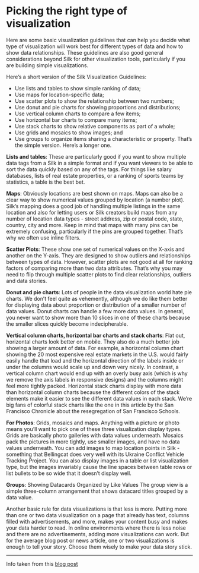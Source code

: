 # Picking the right type of visualization

Here are some basic visualization guidelines that can help you decide what type of visualization will work best for different types of data and how to show data relationships. These guidelines are also good general considerations beyond Silk for other visualization tools, particularly if you are building simple visualizations.

Here’s a short version of the Silk Visualization Guidelines:

* Use lists and tables to show simple ranking of data;
* Use maps for location-specific data;
* Use scatter plots to show the relationship between two numbers;
* Use donut and pie charts for showing proportions and distributions;
* Use vertical column charts to compare a few items;
* Use horizontal bar charts to compare many items;
* Use stack charts to show relative components as part of a whole;
* Use grids and mosaics to show images; and
* Use groups to organize items sharing a characteristic or property.
That’s the simple version. Here’s a longer one.

**Lists and tables**: These are particularly good if you want to show multiple data tags from a Silk in a simple format and if you want viewers to be able to sort the data quickly based on any of the tags. For things like salary databases, lists of real estate properties, or a ranking of sports teams by statistics, a table is the best bet.

**Maps**: Obviously locations are best shown on maps. Maps can also be a clear way to show numerical values grouped by location (a number plot). Silk’s mapping does a good job of handling multiple listings in the same location and also for letting users or Silk creators build maps from any number of location data types - street address, zip or postal code, state, country, city and more. Keep in mind that maps with many pins can be extremely confusing, particularly if the pins are grouped together. That’s why we often use inline filters.

**Scatter Plots**: These show one set of numerical values on the X-axis and another on the Y-axis. They are designed to show outliers and relationships between types of data. However, scatter plots are not good at all for ranking factors of comparing more than two data attributes. That’s why you may need to flip through multiple scatter plots to find clear relationships, outliers and data stories.

**Donut and pie charts**: Lots of people in the data visualization world hate pie charts. We don’t feel quite as vehemently, although we do like them better for displaying data about proportion or distribution of a smaller number of data values. Donut charts can handle a few more data values. In general, you never want to show more than 10 slices in one of these charts because the smaller slices quickly become indecipherable.

**Vertical column charts, horizontal bar charts and stack charts**: Flat out, horizontal charts look better on mobile. They also do a much better job showing a larger amount of data. For example, a horizontal column chart showing the 20 most expensive real estate markets in the U.S. would fairly easily handle that load and the horizontal direction of the labels inside or under the columns would scale up and down very nicely. In contrast, a vertical column chart would end up with an overly busy axis (which is why we remove the axis labels in responsive designs) and the columns might feel more tightly packed. Horizontal stack charts display with more data than horizontal column charts because the different colors of the stack elements make it easier to see the different data values in each stack. We’re big fans of colorful stack charts like the one in this article by the San Francisco Chronicle about the resegregation of San Francisco Schools.

**For Photos**: Grids, mosaics and maps. Anything with a picture or photo means you’ll want to pick one of these three visualization display types. Grids are basically photo galleries with data values underneath. Mosaics pack the pictures in more tightly, use smaller images, and have no data values underneath. You can add images to map location points in Silk - something that Bellingcat does very well with its Ukraine Conflict Vehicle Tracking Project. You can also display images in a table or list visualization type, but the images invariably cause the line spaces between table rows or list bullets to be so wide that it doesn’t display well.

**Groups**: Showing Datacards Organized by Like Values The group view is a simple three-column arrangement that shows datacard titles grouped by a data value. 

Another basic rule for data visualizations is that less is more. Putting more than one or two data visualization on a page that already has text, columns filled with advertisements, and more, makes your content busy and makes your data harder to read. In online environments where there is less noise and there are no advertisements, adding more visualizations can work. But for the average blog post or news article, one or two visualizations is enough to tell your story. Choose them wisely to make your data story stick.

-----

Info taken from this [blog post](http://blog.silk.co/post/120086012962/picking-the-right-visualization-for-your-data)
